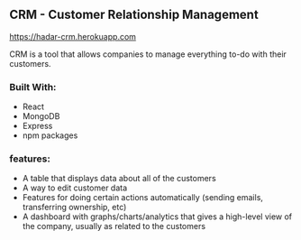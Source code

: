 
## CRM - Customer Relationship Management 
https://hadar-crm.herokuapp.com

CRM is a tool that allows companies to manage everything to-do with their customers.

### Built With:
- React
- MongoDB
- Express
- npm packages

### features:


- A table that displays data about all of the customers
- A way to edit customer data
- Features for doing certain actions automatically (sending emails, transferring ownership, etc)
- A dashboard with graphs/charts/analytics that gives a high-level view of the company, usually as related to the customers

